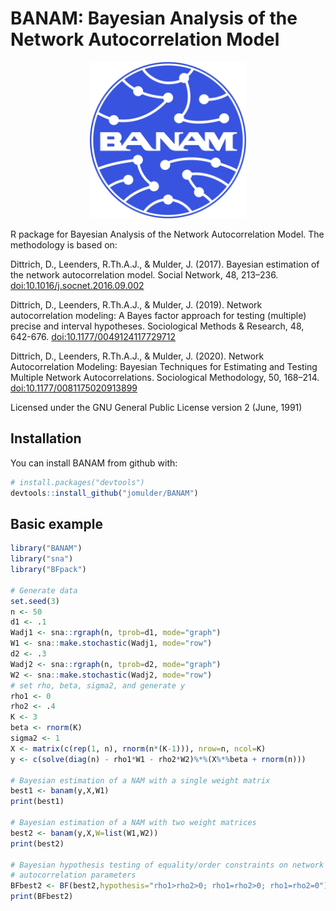 # BANAM: Bayesian Analysis of the Network Autocorrelation Model
 
<p align="center">
  <img src="man/figures/logo_BANAM.png" width = 250 />

</p>

R package for Bayesian Analysis of the Network Autocorrelation Model. The methodology
is based on:

Dittrich, D., Leenders, R.Th.A.J., & Mulder, J. (2017). Bayesian estimation of the network autocorrelation model. Social Network, 48, 213–236. <doi:10.1016/j.socnet.2016.09.002>

Dittrich, D., Leenders, R.Th.A.J., & Mulder, J. (2019). Network autocorrelation modeling: A Bayes factor approach for testing (multiple) precise and interval hypotheses. Sociological Methods & Research, 48, 642-676. <doi:10.1177/0049124117729712>

Dittrich, D., Leenders, R.Th.A.J., & Mulder, J. (2020). Network Autocorrelation Modeling: Bayesian Techniques for Estimating and Testing Multiple Network Autocorrelations. Sociological Methodology, 50, 168–214. <doi:10.1177/0081175020913899>

Licensed under the GNU General Public License version 2 (June, 1991)


Installation
------------

You can install BANAM from github with:

``` r
# install.packages("devtools")
devtools::install_github("jomulder/BANAM")

```

Basic example
-------------


``` r
library("BANAM")
library("sna")
library("BFpack")

# Generate data
set.seed(3)
n <- 50
d1 <- .1
Wadj1 <- sna::rgraph(n, tprob=d1, mode="graph")
W1 <- sna::make.stochastic(Wadj1, mode="row")
d2 <- .3
Wadj2 <- sna::rgraph(n, tprob=d2, mode="graph")
W2 <- sna::make.stochastic(Wadj2, mode="row")
# set rho, beta, sigma2, and generate y
rho1 <- 0
rho2 <- .4
K <- 3
beta <- rnorm(K)
sigma2 <- 1
X <- matrix(c(rep(1, n), rnorm(n*(K-1))), nrow=n, ncol=K)
y <- c(solve(diag(n) - rho1*W1 - rho2*W2)%*%(X%*%beta + rnorm(n)))

# Bayesian estimation of a NAM with a single weight matrix
best1 <- banam(y,X,W1)
print(best1)

# Bayesian estimation of a NAM with two weight matrices
best2 <- banam(y,X,W=list(W1,W2))
print(best2)

# Bayesian hypothesis testing of equality/order constraints on network
# autocorrelation parameters
BFbest2 <- BF(best2,hypothesis="rho1>rho2>0; rho1=rho2>0; rho1=rho2=0")
print(BFbest2)

```
